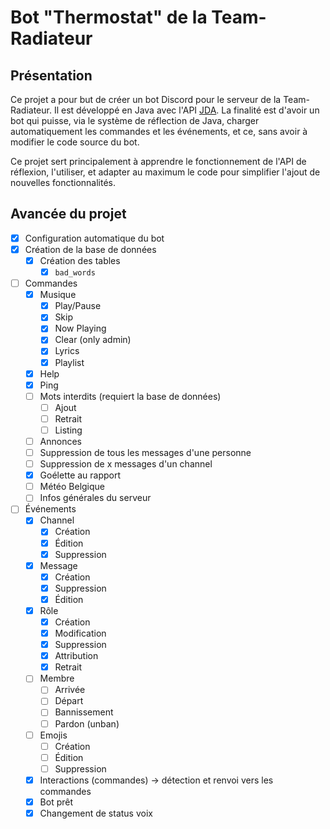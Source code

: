 # Bot "Thermostat" de la Team-Radiateur
## Présentation
Ce projet a pour but de créer un bot Discord pour le serveur de la Team-Radiateur. Il est développé en Java avec l'API [JDA](https://jda.wiki/).
La finalité est d'avoir un bot qui puisse, via le système de réflection de Java, charger automatiquement les commandes et les événements, et ce, sans avoir à modifier le code source du bot.

Ce projet sert principalement à apprendre le fonctionnement de l'API de réflexion, l'utiliser, et adapter au maximum le code pour simplifier l'ajout de nouvelles fonctionnalités.

## Avancée du projet
- [x] Configuration automatique du bot
- [x] Création de la base de données
  - [x] Création des tables
    - [x] `bad_words`
- [ ] Commandes
  - [x] Musique
    - [x] Play/Pause
    - [x] Skip
    - [x] Now Playing
    - [x] Clear (only admin)
    - [x] Lyrics
    - [x] Playlist
  - [x] Help
  - [x] Ping
  - [ ] Mots interdits (requiert la base de données)
    - [ ] Ajout
    - [ ] Retrait
    - [ ] Listing
  - [ ] Annonces
  - [ ] Suppression de tous les messages d'une personne
  - [ ] Suppression de x messages d'un channel
  - [x] Goélette au rapport
  - [ ] Météo Belgique
  - [ ] Infos générales du serveur
- [ ] Événements
  - [x] Channel
    - [x] Création
    - [x] Édition
    - [x] Suppression
  - [x] Message
    - [x] Création
    - [x] Suppression
    - [x] Édition
  - [x] Rôle
    - [x] Création
    - [x] Modification
    - [x] Suppression
    - [x] Attribution
    - [x] Retrait
  - [ ] Membre
    - [ ] Arrivée
    - [ ] Départ
    - [ ] Bannissement
    - [ ] Pardon (unban)
  - [ ] Emojis
    - [ ] Création
    - [ ] Édition
    - [ ] Suppression
  - [x] Interactions (commandes) → détection et renvoi vers les commandes
  - [x] Bot prêt
  - [x] Changement de status voix

